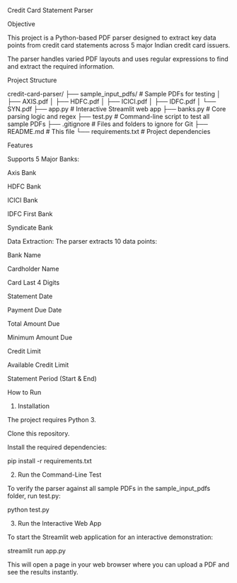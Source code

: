 Credit Card Statement Parser

Objective

This project is a Python-based PDF parser designed to extract key data points from credit card statements across 5 major Indian credit card issuers.

The parser handles varied PDF layouts and uses regular expressions to find and extract the required information.

Project Structure

credit-card-parser/
├── sample_input_pdfs/   # Sample PDFs for testing
│   ├── AXIS.pdf
│   ├── HDFC.pdf
│   ├── ICICI.pdf
│   ├── IDFC.pdf
│   └── SYN.pdf
├── app.py               # Interactive Streamlit web app
├── banks.py             # Core parsing logic and regex
├── test.py              # Command-line script to test all sample PDFs
├── .gitignore           # Files and folders to ignore for Git
├── README.md            # This file
└── requirements.txt     # Project dependencies


Features

Supports 5 Major Banks:

Axis Bank

HDFC Bank

ICICI Bank

IDFC First Bank

Syndicate Bank

Data Extraction: The parser extracts 10 data points:

Bank Name

Cardholder Name

Card Last 4 Digits

Statement Date

Payment Due Date

Total Amount Due

Minimum Amount Due

Credit Limit

Available Credit Limit

Statement Period (Start & End)

How to Run

1. Installation

The project requires Python 3.

Clone this repository.

Install the required dependencies:

pip install -r requirements.txt


2. Run the Command-Line Test

To verify the parser against all sample PDFs in the sample_input_pdfs folder, run test.py:

python test.py


3. Run the Interactive Web App

To start the Streamlit web application for an interactive demonstration:

streamlit run app.py


This will open a page in your web browser where you can upload a PDF and see the results instantly.
